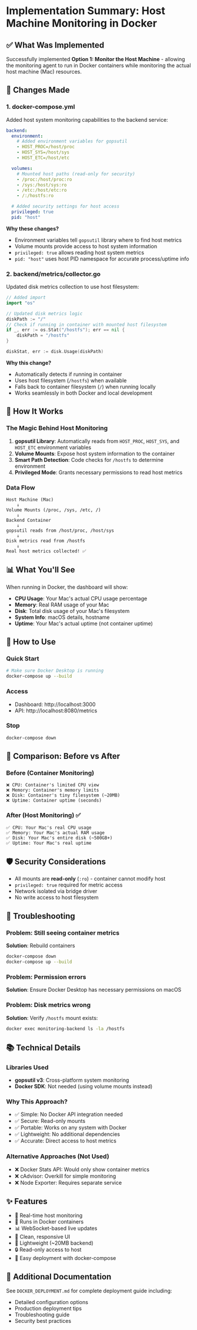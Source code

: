 # Implementation Summary: Host Machine Monitoring in Docker

## ✅ What Was Implemented

Successfully implemented **Option 1: Monitor the Host Machine** - allowing the monitoring agent to run in Docker containers while monitoring the actual host machine (Mac) resources.

## 🔧 Changes Made

### 1. **docker-compose.yml**

Added host system monitoring capabilities to the backend service:

```yaml
backend:
  environment:
    # Added environment variables for gopsutil
    - HOST_PROC=/host/proc
    - HOST_SYS=/host/sys
    - HOST_ETC=/host/etc

  volumes:
    # Mounted host paths (read-only for security)
    - /proc:/host/proc:ro
    - /sys:/host/sys:ro
    - /etc:/host/etc:ro
    - /:/hostfs:ro

  # Added security settings for host access
  privileged: true
  pid: "host"
```

**Why these changes?**

- Environment variables tell `gopsutil` library where to find host metrics
- Volume mounts provide access to host system information
- `privileged: true` allows reading host system metrics
- `pid: "host"` uses host PID namespace for accurate process/uptime info

### 2. **backend/metrics/collector.go**

Updated disk metrics collection to use host filesystem:

```go
// Added import
import "os"

// Updated disk metrics logic
diskPath := "/"
// Check if running in container with mounted host filesystem
if _, err := os.Stat("/hostfs"); err == nil {
    diskPath = "/hostfs"
}

diskStat, err := disk.Usage(diskPath)
```

**Why this change?**

- Automatically detects if running in container
- Uses host filesystem (`/hostfs`) when available
- Falls back to container filesystem (`/`) when running locally
- Works seamlessly in both Docker and local development

## 🎯 How It Works

### The Magic Behind Host Monitoring

1. **gopsutil Library**: Automatically reads from `HOST_PROC`, `HOST_SYS`, and `HOST_ETC` environment variables
2. **Volume Mounts**: Expose host system information to the container
3. **Smart Path Detection**: Code checks for `/hostfs` to determine environment
4. **Privileged Mode**: Grants necessary permissions to read host metrics

### Data Flow

```
Host Machine (Mac)
    ↓
Volume Mounts (/proc, /sys, /etc, /)
    ↓
Backend Container
    ↓
gopsutil reads from /host/proc, /host/sys
    ↓
Disk metrics read from /hostfs
    ↓
Real host metrics collected! ✅
```

## 📊 What You'll See

When running in Docker, the dashboard will show:

- **CPU Usage**: Your Mac's actual CPU usage percentage
- **Memory**: Real RAM usage of your Mac
- **Disk**: Total disk usage of your Mac's filesystem
- **System Info**: macOS details, hostname
- **Uptime**: Your Mac's actual uptime (not container uptime)

## 🚀 How to Use

### Quick Start

```bash
# Make sure Docker Desktop is running
docker-compose up --build
```

### Access

- Dashboard: http://localhost:3000
- API: http://localhost:8080/metrics

### Stop

```bash
docker-compose down
```

## 🔄 Comparison: Before vs After

### Before (Container Monitoring)

```
❌ CPU: Container's limited CPU view
❌ Memory: Container's memory limits
❌ Disk: Container's tiny filesystem (~20MB)
❌ Uptime: Container uptime (seconds)
```

### After (Host Monitoring) ✅

```
✅ CPU: Your Mac's real CPU usage
✅ Memory: Your Mac's actual RAM usage
✅ Disk: Your Mac's entire disk (~500GB+)
✅ Uptime: Your Mac's real uptime
```

## 🛡️ Security Considerations

- All mounts are **read-only** (`:ro`) - container cannot modify host
- `privileged: true` required for metric access
- Network isolated via bridge driver
- No write access to host filesystem

## 🐛 Troubleshooting

### Problem: Still seeing container metrics

**Solution**: Rebuild containers

```bash
docker-compose down
docker-compose up --build
```

### Problem: Permission errors

**Solution**: Ensure Docker Desktop has necessary permissions on macOS

### Problem: Disk metrics wrong

**Solution**: Verify `/hostfs` mount exists:

```bash
docker exec monitoring-backend ls -la /hostfs
```

## 📚 Technical Details

### Libraries Used

- **gopsutil v3**: Cross-platform system monitoring
- **Docker SDK**: Not needed (using volume mounts instead)

### Why This Approach?

- ✅ Simple: No Docker API integration needed
- ✅ Secure: Read-only mounts
- ✅ Portable: Works on any system with Docker
- ✅ Lightweight: No additional dependencies
- ✅ Accurate: Direct access to host metrics

### Alternative Approaches (Not Used)

- ❌ Docker Stats API: Would only show container metrics
- ❌ cAdvisor: Overkill for simple monitoring
- ❌ Node Exporter: Requires separate service

## ✨ Features

- 🔄 Real-time host monitoring
- 🐳 Runs in Docker containers
- 📊 WebSocket-based live updates
- 🎨 Clean, responsive UI
- 💾 Lightweight (~20MB backend)
- 🔒 Read-only access to host
- 🚀 Easy deployment with docker-compose

## 📖 Additional Documentation

See `DOCKER_DEPLOYMENT.md` for complete deployment guide including:

- Detailed configuration options
- Production deployment tips
- Troubleshooting guide
- Security best practices
